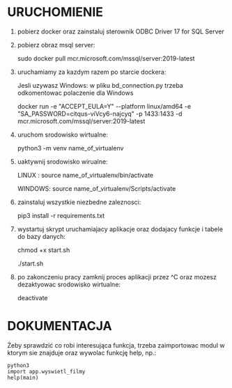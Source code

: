 # URUCHOMIENIE

1. pobierz docker oraz zainstaluj sterownik ODBC Driver 17 for SQL Server


2. pobierz obraz msql server:

    sudo docker pull mcr.microsoft.com/mssql/server:2019-latest


3. uruchamiamy za kazdym razem po starcie dockera:

    Jesli uzywasz Windows: w pliku bd_connection.py trzeba odkomentowac polaczenie dla Windows

    docker run -e "ACCEPT_EULA=Y" --platform linux/amd64 -e "SA_PASSWORD=citqus-viVcy6-najcyq" -p 1433:1433 -d mcr.microsoft.com/mssql/server:2019-latest


4. uruchom srodowisko wirtualne:

    python3 -m venv name_of_virtualenv


5. uaktywnij srodowisko wirualne:

    LINUX  : source name_of_virtualenv/bin/activate

    WINDOWS: source name_of_virtualenv/Scripts/activate


6. zainstaluj wszystkie niezbedne zaleznosci:

    pip3 install -r requirements.txt


7. wystartuj skrypt uruchamiajacy aplikacje oraz dodajacy funkcje i tabele do bazy danych:

    chmod +x start.sh

    ./start.sh


8. po zakonczeniu pracy zamknij proces aplikacji przez ^C oraz mozesz dezaktyowac srodowisko wirtualne:

    deactivate



# DOKUMENTACJA

Żeby sprawdzić co robi interesująca funkcja, trzeba zaimportowac modul w ktorym sie znajduje oraz wywolac funkcję help, np.:

    python3
    import app.wyswietl_filmy
    help(main)

